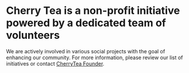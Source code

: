# Cherry Tea is a non-profit initiative powered by a dedicated team of volunteers

We are actively involved in various social projects with the goal of enhancing our community. 
For more information, please review our list of initiatives or contact [CherryTea Founder](https://t.me/mikemiket).
